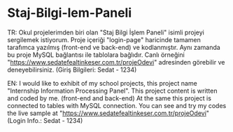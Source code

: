 # Staj-Bilgi-lem-Paneli

TR: Okul projelerimden biri olan "Staj Bilgi İşlem Paneli" isimli projeyi sergilemek istiyorum. Proje içeriği "login-page" haricinde tamamen tarafımca yazılmış (front-end ve back-end) ve kodlanmıştır. Aynı zamanda bu proje MySQL bağlantısı ile tablolara bağlıdır. Canlı örneğini "https://www.sedatefealtinkeser.com.tr/projeOdevi" adresinden görebilir ve deneyebilirsiniz. (Giriş Bilgileri: Sedat - 1234)

EN: I would like to exhibit of my school projects, this project name "Internship Information Processing Panel". This project content is written and coded by me. (front-end and back-end) At the same this project is connected to tables with MySQL connection. You can see and try my codes the live sample at "https://www.sedatefealtinkeser.com.tr/projeOdevi" (Login Info.: Sedat - 1234)
